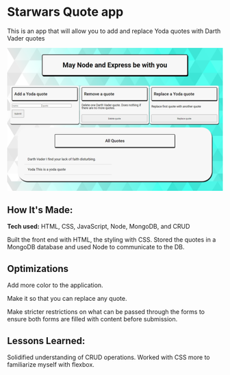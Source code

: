# Starwars Quote app
This is an app that will allow you to add and replace Yoda quotes with Darth Vader quotes

![Picutre of the project. Contents include title, add yoda quote, remove a quote, replace a yoda quote and a list of all the quotes](/newpic.png)

## How It's Made:

**Tech used:** HTML, CSS, JavaScript, Node, MongoDB, and CRUD

Built the front end with HTML, the styling with CSS. Stored the quotes in a MongoDB database and used Node to communicate to the DB.

## Optimizations
Add more color to the application.

Make it so that you can replace any quote.

Make stricter restrictions on what can be passed through the forms to ensure both forms are filled with content before submission.

## Lessons Learned:
Solidified understanding of CRUD operations. Worked with CSS more to familiarize myself with flexbox. 
